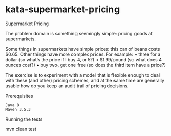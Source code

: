 # kata-supermarket-pricing
Supermarket Pricing
 
The problem domain is something seemingly simple: pricing goods at supermarkets.
 
Some things in supermarkets have simple prices: this can of beans costs $0.65. Other things have more complex prices. For example:
•     three for a dollar (so what’s the price if I buy 4, or 5?)
•     $1.99/pound (so what does 4 ounces cost?)
•     buy two, get one free (so does the third item have a price?)
 
The exercise is to experiment with a model that is flexible enough to deal with these (and other) pricing schemes, and at the same time are generally usable how do you keep an audit trail of pricing decisions.

Prerequisites

    Java 8
    Maven 3.5.3

Running the tests

mvn clean test

